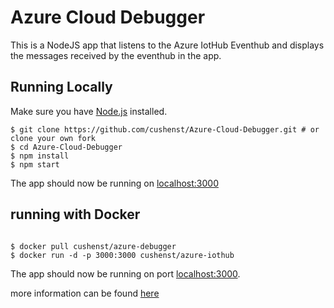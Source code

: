 # Azure Cloud Debugger

This is a NodeJS app that listens to the Azure IotHub Eventhub and displays the messages received by the eventhub in the app. 

## Running Locally
Make sure you have [Node.js](http://nodejs.org/) installed.

```
$ git clone https://github.com/cushenst/Azure-Cloud-Debugger.git # or clone your own fork
$ cd Azure-Cloud-Debugger
$ npm install
$ npm start
```

The app should now be running on [localhost:3000](http://localhost:3000)

## running with Docker

```$bash

$ docker pull cushenst/azure-debugger
$ docker run -d -p 3000:3000 cushenst/azure-iothub

```

The app should now be running on port [localhost:3000](http://localhost:3000).

more information can be found [here](https://hub.docker.com/r/cushenst/azure-debugger)
